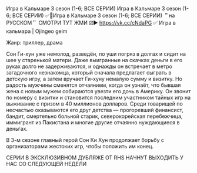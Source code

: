 Игра в Кальмаре 3 сезон (1-6; ВСЕ СЕРИИ)
Игра в Кальмаре 3 сезон (1-6; ВСЕ СЕРИИ)  ✅🔴Игра в Кальмаре 3 сезон (1-6; ВСЕ СЕРИИ) ＂на РУССКОМ＂ СМОТРИ ТУТ ЖМИ ☑️▶️ https://vk.cc/cNdaPG ✅
Игра в кальмара | Ojingeo geim

Жанр: триллер, драма

Сон Ги-хун уже немолод, разведён, по уши погряз в долгах и сидит на шее у старенькой матери. Даже выигранные на скачках деньги в его руках долго не задерживаются, и однажды он встречает в метро загадочного незнакомца, который сначала предлагает сыграть в детскую игру, а затем вручает Ги-хуну немалую сумму и визитку. Но радость мужчины сменятся отчаянием, когда он узнаёт, что бывшая жена с новым мужем собираются увезти его дочь в Америку. Он звонит по номеру с визитки и становится последним участником тайных игр на выживание с призом в 40 миллионов долларов. Среди товарищей по несчастью оказываются его друг детства — прогоревший финансист, бандит, смертельно больной старик, северокорейская перебежчица, иммигрант из Пакистана и многие другие отчаянно нуждающиеся в деньгах.

В 3-м сезоне главный герой Сон Ки Хун продолжает борьбу с организаторами жестоких игр, чтобы положить им конец.

СЕРИИ В ЭКСКЛЮЗИВНОМ ДУБЛЯЖЕ ОТ RHS НАЧНУТ ВЫХОДИТЬ У НАС СО СЛЕДУЮЩЕЙ НЕДЕЛИ
